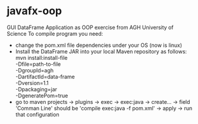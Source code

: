# javafx-oop
GUI DataFrame Application as OOP exercise from AGH University of Science
To compile program you need:
 - change the pom.xml file dependencies under your OS (now is linux)
 - Install the DataFrame JAR into your local Maven repository as follows: \
    mvn install:install-file \
    -Dfile=path-to-file \
    -DgroupId=agh \
    -DartifactId=data-frame \
    -Dversion=1.1 \
    -Dpackaging=jar \
    -DgeneratePom=true 
 - go to maven projects -> plugins  -> exec  -> exec:java  -> create... -> field 'Comman Line' should be 'compile exec:java -f pom.xml' -> apply  -> run that configuration
